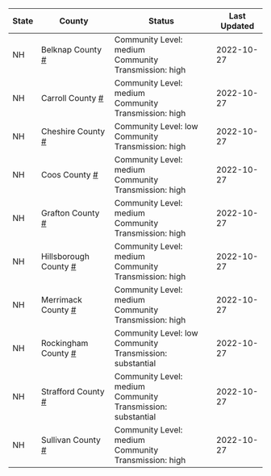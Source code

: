 State | County | Status | Last Updated
--- | --- | --- | --- 
NH | Belknap County <a href="#belknap_county">#</a> | <a name="belknap_county"></a>Community Level: medium<br/>Community Transmission: high | 2022-10-27
NH | Carroll County <a href="#carroll_county">#</a> | <a name="carroll_county"></a>Community Level: medium<br/>Community Transmission: high | 2022-10-27
NH | Cheshire County <a href="#cheshire_county">#</a> | <a name="cheshire_county"></a>Community Level: low<br/>Community Transmission: high | 2022-10-27
NH | Coos County <a href="#coos_county">#</a> | <a name="coos_county"></a>Community Level: medium<br/>Community Transmission: high | 2022-10-27
NH | Grafton County <a href="#grafton_county">#</a> | <a name="grafton_county"></a>Community Level: medium<br/>Community Transmission: high | 2022-10-27
NH | Hillsborough County <a href="#hillsborough_county">#</a> | <a name="hillsborough_county"></a>Community Level: medium<br/>Community Transmission: high | 2022-10-27
NH | Merrimack County <a href="#merrimack_county">#</a> | <a name="merrimack_county"></a>Community Level: medium<br/>Community Transmission: high | 2022-10-27
NH | Rockingham County <a href="#rockingham_county">#</a> | <a name="rockingham_county"></a>Community Level: low<br/>Community Transmission: substantial | 2022-10-27
NH | Strafford County <a href="#strafford_county">#</a> | <a name="strafford_county"></a>Community Level: medium<br/>Community Transmission: substantial | 2022-10-27
NH | Sullivan County <a href="#sullivan_county">#</a> | <a name="sullivan_county"></a>Community Level: medium<br/>Community Transmission: high | 2022-10-27
